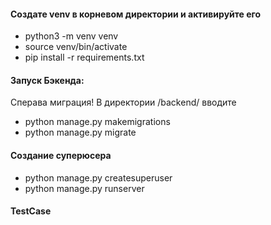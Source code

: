 #### Создате venv в корневом директории и активируйте его

- python3 -m venv venv
- source venv/bin/activate
- pip install -r requirements.txt

#### Запуск Бэкенда:
Сперава миграция!
В директории /backend/ вводите 

- python manage.py makemigrations
- python manage.py migrate

#### Создание суперюсера
- python manage.py createsuperuser
- python manage.py runserver


#### TestCase
